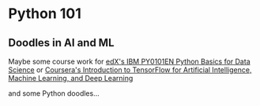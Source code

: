 # Python 101
## Doodles in AI and ML

Maybe some course work for [edX's IBM PY0101EN Python Basics for Data Science](https://courses.edx.org/courses/course-v1:IBM+PY0101EN+1T2019/course/) or [Coursera's Introduction to TensorFlow for Artificial Intelligence, Machine Learning, and Deep Learning](https://www.coursera.org/learn/introduction-tensorflow)

and some Python doodles...
